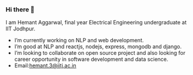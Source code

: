 ### Hi there 👋

<!--
**Hemantaggarwa/Hemantaggarwa** is a ✨ _special_ ✨ repository because its `README.md` (this file) appears on your GitHub profile. -->

I am Hemant Aggarwal, final year Electrical Engineering undergraduate at IIT Jodhpur.

- I’m currently working on NLP and web development.
- I’m good at NLP and reactjs, nodejs, express, mongodb and django.
- I’m looking to collaborate on open source project and also looking for career opportunity in software development and data science.
- Email:hemant.3@iitj.ac.in
